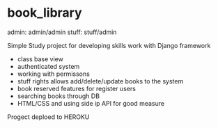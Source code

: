 # book_library
admin: admin/admin
stuff: stuff/admin

Simple Study project for developing skills work with Django framework


- class base view
- authenticated system
- working with permissons
- stuff rights allows add/delete/update books to the system
- book reserved features for register users
- searching books through DB
- HTML/CSS
and using side ip API for good measure


Progect  deploed to HEROKU
